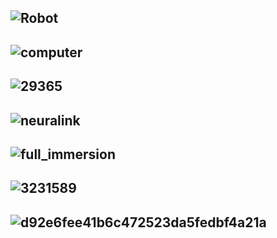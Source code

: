 ![Robot](http://longform.dailyillini.com/wp-content/uploads/2017/04/Robot-timeline.png)
-----------
![computer](https://www.futuretimeline.net/blog/images/276-fastest-brain-computer-interface-spelling.jpg)
-----------
![29365](https://thumbs-prod.si-cdn.com/iV9qupE88v6J8YgPqYpiJCiHYw8=/fit-in/1072x0/https://public-media.si-cdn.com/filer/bd/72/bd729a0e-ef1f-4fbb-944c-f399b31f4619/image-20170408-29365-148t6y1.jpg)
------------
![neuralink](https://www.trbimg.com/img-58fa3f24/turbine/la-fi-neuralink-image-20170421/)
----------
![full_immersion](https://d11wkw82a69pyn.cloudfront.net/siteassets/images/sonar_human_machine/full_immersion.png)
----------
![3231589](https://deliveryimages.acm.org/10.1145/3240000/3231589/f2.jpg)
----------
![d92e6fee41b6c472523da5fedbf4a21a](https://s3.studylib.net/store/data/006941065_1-d92e6fee41b6c472523da5fedbf4a21a.png)
----------
![]()
----------
![]()
----------
![]()
----------
![]()
----------

